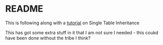 README
======

This is following along with a [tutorial](http://samurails.com/tutorial/single-table-inheritance-with-rails-4-part-1/) on Single Table Inheritance

This has got some extra stuff in it that I am not sure I needed - this coukd have been done without the tribe I think?
